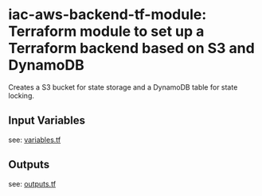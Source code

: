 # iac-aws-backend-tf-module: Terraform module to set up a Terraform backend based on S3 and DynamoDB

Creates a S3 bucket for state storage and a DynamoDB table for state locking.
 
## Input Variables

see: [variables.tf](variables.tf)

## Outputs

see: [outputs.tf](outputs.tf)

